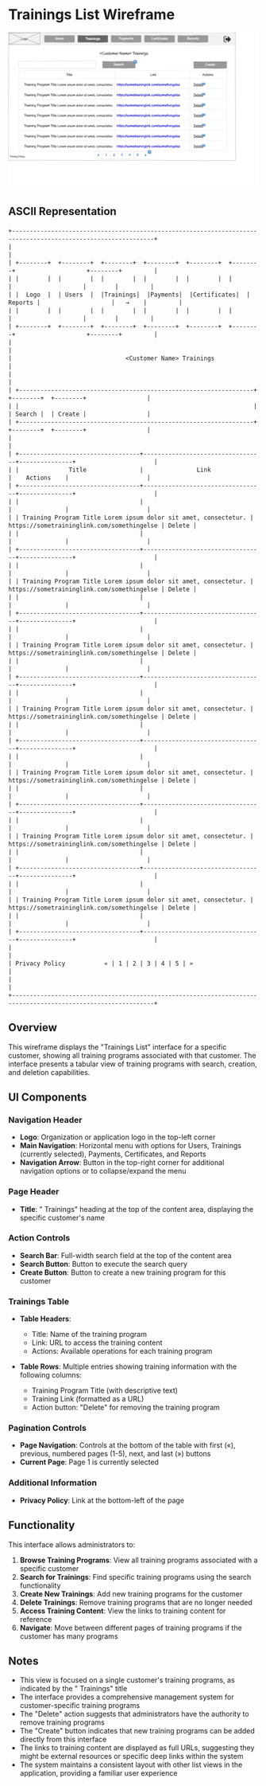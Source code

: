 # Trainings List Wireframe

![Trainings List](./a-trainings.png)

## ASCII Representation

```
+--------------------------------------------------------------------------------------------------------------+
|                                                                                                              |
| +--------+  +--------+  +--------+  +--------+  +--------+  +--------+                    +--------+         |
| |        |  |        |  |        |  |        |  |        |  |        |                    |        |         |
| |  Logo  |  | Users  |  |Trainings|  |Payments|  |Certificates|  | Reports |                    |   →    |         |
| |        |  |        |  |        |  |        |  |        |  |        |                    |        |         |
| +--------+  +--------+  +--------+  +--------+  +--------+  +--------+                    +--------+         |
|                                                                                                              |
|                                <Customer Name> Trainings                                                     |
|                                                                                                              |
| +------------------------------------------------------------------+  +--------+  +--------+                 |
| |                                                                  |  | Search |  | Create |                 |
| +------------------------------------------------------------------+  +--------+  +--------+                 |
|                                                                                                              |
| +----------------------------------+----------------------------------+---------------+                      |
| |              Title               |               Link               |    Actions    |                      |
| +----------------------------------+----------------------------------+---------------+                      |
| |                                  |                                  |               |                      |
| | Training Program Title Lorem ipsum dolor sit amet, consectetur. | https://sometraininglink.com/somethingelse | Delete |
| |                                  |                                  |               |                      |
| +----------------------------------+----------------------------------+---------------+                      |
| |                                  |                                  |               |                      |
| | Training Program Title Lorem ipsum dolor sit amet, consectetur. | https://sometraininglink.com/somethingelse | Delete |
| |                                  |                                  |               |                      |
| +----------------------------------+----------------------------------+---------------+                      |
| |                                  |                                  |               |                      |
| | Training Program Title Lorem ipsum dolor sit amet, consectetur. | https://sometraininglink.com/somethingelse | Delete |
| |                                  |                                  |               |                      |
| +----------------------------------+----------------------------------+---------------+                      |
| |                                  |                                  |               |                      |
| | Training Program Title Lorem ipsum dolor sit amet, consectetur. | https://sometraininglink.com/somethingelse | Delete |
| |                                  |                                  |               |                      |
| +----------------------------------+----------------------------------+---------------+                      |
| |                                  |                                  |               |                      |
| | Training Program Title Lorem ipsum dolor sit amet, consectetur. | https://sometraininglink.com/somethingelse | Delete |
| |                                  |                                  |               |                      |
| +----------------------------------+----------------------------------+---------------+                      |
| |                                  |                                  |               |                      |
| | Training Program Title Lorem ipsum dolor sit amet, consectetur. | https://sometraininglink.com/somethingelse | Delete |
| |                                  |                                  |               |                      |
| +----------------------------------+----------------------------------+---------------+                      |
| |                                  |                                  |               |                      |
| | Training Program Title Lorem ipsum dolor sit amet, consectetur. | https://sometraininglink.com/somethingelse | Delete |
| |                                  |                                  |               |                      |
| +----------------------------------+----------------------------------+---------------+                      |
|                                                                                                              |
| Privacy Policy           « | 1 | 2 | 3 | 4 | 5 | »                                                           |
|                                                                                                              |
+--------------------------------------------------------------------------------------------------------------+
```

## Overview

This wireframe displays the "Trainings List" interface for a specific customer, showing all training programs associated with that customer. The interface presents a tabular view of training programs with search, creation, and deletion capabilities.

## UI Components

### Navigation Header
- **Logo**: Organization or application logo in the top-left corner
- **Main Navigation**: Horizontal menu with options for Users, Trainings (currently selected), Payments, Certificates, and Reports
- **Navigation Arrow**: Button in the top-right corner for additional navigation options or to collapse/expand the menu

### Page Header
- **Title**: "<Customer Name> Trainings" heading at the top of the content area, displaying the specific customer's name

### Action Controls
- **Search Bar**: Full-width search field at the top of the content area
- **Search Button**: Button to execute the search query
- **Create Button**: Button to create a new training program for this customer

### Trainings Table
- **Table Headers**:
  - Title: Name of the training program
  - Link: URL to access the training content
  - Actions: Available operations for each training program

- **Table Rows**: Multiple entries showing training information with the following columns:
  - Training Program Title (with descriptive text)
  - Training Link (formatted as a URL)
  - Action button: "Delete" for removing the training program

### Pagination Controls
- **Page Navigation**: Controls at the bottom of the table with first («), previous, numbered pages (1-5), next, and last (») buttons
- **Current Page**: Page 1 is currently selected

### Additional Information
- **Privacy Policy**: Link at the bottom-left of the page

## Functionality

This interface allows administrators to:

1. **Browse Training Programs**: View all training programs associated with a specific customer
2. **Search for Trainings**: Find specific training programs using the search functionality
3. **Create New Trainings**: Add new training programs for the customer
4. **Delete Trainings**: Remove training programs that are no longer needed
5. **Access Training Content**: View the links to training content for reference
6. **Navigate**: Move between different pages of training programs if the customer has many programs

## Notes

- This view is focused on a single customer's training programs, as indicated by the "<Customer Name> Trainings" title
- The interface provides a comprehensive management system for customer-specific training programs
- The "Delete" action suggests that administrators have the authority to remove training programs
- The "Create" button indicates that new training programs can be added directly from this interface
- The links to training content are displayed as full URLs, suggesting they might be external resources or specific deep links within the system
- The system maintains a consistent layout with other list views in the application, providing a familiar user experience
